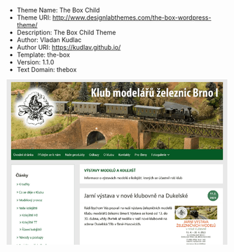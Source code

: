 - Theme Name:   The Box Child
- Theme URI:    http://www.designlabthemes.com/the-box-wordpress-theme/
- Description:  The Box Child Theme
- Author:       Vladan Kudlac
- Author URI:   https://kudlav.github.io/
- Template:     the-box
- Version:      1.1.0
- Text Domain:  thebox

![kmz-brno.cz screenshot](screenshot.png)
